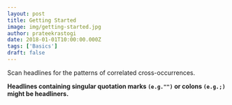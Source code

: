 ```yaml
---
layout: post
title: Getting Started
image: img/getting-started.jpg
author: prateekrastogi
date: 2018-01-01T10:00:00.000Z
tags: ['Basics']
draft: false
---
```


Scan headlines for the patterns of correlated cross-occurrences.

**Headlines containing singular quotation marks `(e.g."")` or colons `(e.g.;)` might be headliners.**
